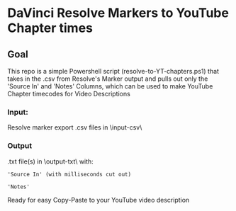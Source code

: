 # DaVinci Resolve Markers to YouTube Chapter times

## Goal
This repo is a simple Powershell script (resolve-to-YT-chapters.ps1) that takes in the .csv from Resolve's Marker output and pulls out only the 'Source In' and 'Notes' Columns, which can be used to make YouTube Chapter timecodes for Video Descriptions

### Input:
Resolve marker export .csv files in \input-csv\

### Output
.txt file(s) in \output-txt\ with:

    'Source In' (with milliseconds cut out)
  
    'Notes' 
  
Ready for easy Copy-Paste to your YouTube video description
